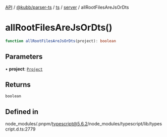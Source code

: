 [API](../../../../../../../packages.md) / [@kubb/parser-ts](../../../../../index.md) / [ts](../../../index.md) / [server](../index.md) / allRootFilesAreJsOrDts

# allRootFilesAreJsOrDts()

```ts
function allRootFilesAreJsOrDts(project): boolean
```

## Parameters

• **project**: [`Project`](../classes/Project.md)

## Returns

`boolean`

## Defined in

node\_modules/.pnpm/typescript@5.6.2/node\_modules/typescript/lib/typescript.d.ts:2779
